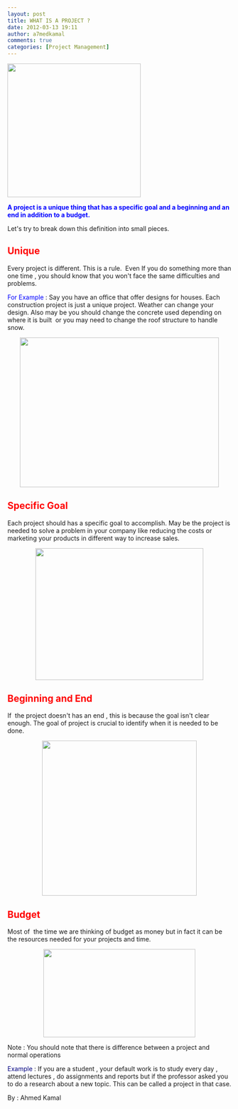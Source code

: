 ```yaml
---
layout: post
title: WHAT IS A PROJECT ?
date: 2012-03-13 19:11
author: a7medkamal
comments: true
categories: [Project Management]
---
```

<img class="aligncenter" src="http://b.vimeocdn.com/ps/157/022/1570227_300.jpg" alt="" width="300" height="300" />

<strong><span style="color:#0000ff;">A project is a unique thing that has a specific goal and a beginning and an end in addition to a budget.</span></strong>

Let's try to break down this definition into small pieces.
<br/>
<h2><span style="color:#ff0000;">Unique </span></h2>
Every project is different. This is a rule.  Even If you do something more than one time , you should know that you won't face the same difficulties and problems.

<span style="color:#0000ff;">For Example</span> : Say you have an office that offer designs for houses. Each construction project is just a unique project. Weather can change your design. Also may be you should change the concrete used depending on where it is built  or you may need to change the roof structure to handle snow.
<p style="text-align:center;"><img class="aligncenter" src="http://a7medkamal.files.wordpress.com/2012/03/img_7647.jpg?w=300" alt="" width="448" height="336" /></p>

<h2><span style="color:#ff0000;">Specific Goal</span></h2>
Each project should has a specific goal to accomplish. May be the project is needed to solve a problem in your company like reducing the costs or marketing your products in different way to increase sales.
<p style="text-align:center;"><img class="aligncenter" src="http://www.feelgood-achieveyourgoals.com/wp-content/uploads/2011/08/setgoalsboard.jpg" alt="" width="378" height="296" /></p>

<h2><span style="color:#ff0000;">Beginning and End</span></h2>
If  the project doesn't has an end , this is because the goal isn't clear enough. The goal of project is crucial to identify when it is needed to be done.
<p style="text-align:center;"><img class="aligncenter" src="http://img.wikinut.com/img/2zk44hc9kn7__nyp/jpeg/0/A-Beginning-With-No-End.jpeg" alt="" width="348" height="348" /></p>

<h2><span style="color:#ff0000;">Budget</span></h2>
Most of  the time we are thinking of budget as money but in fact it can be the resources needed for your projects and time.
<p style="text-align:center;"><img class="aligncenter" src="http://www.senatesite.com/home/blog2/images/2011/01/budgetcalculator.jpg" alt="" width="342" height="198" /></p>
Note : You should note that there is difference between a project and normal operations

<span style="color:#000080;">Example</span> : If you are a student , your default work is to study every day , attend lectures , do assignments and reports but if the professor asked you to do a research about a new topic. This can be called a project in that case.

By : Ahmed Kamal
